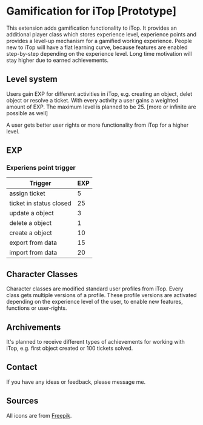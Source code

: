 # Gamification for iTop [Prototype]

This extension adds gamification functionality to iTop. It provides an additional player class which stores experience level, experience points and provides a level-up mechanism for a gamified working experience. People new to iTop will have a flat learning curve,  because features are enabled step-by-step depending on the experience level. Long time motivation will stay higher due to earned achievements.

## Level system 

Users gain EXP for different activities in iTop, e.g. creating an object, delet object or resolve a ticket. With every activity a user gains a weighted amount of EXP. The maximum level is planned to be 25. [more or infinite are possible as well] 

A user gets better user rights or more functionality from iTop for a higher level.

## EXP 

### Experiens point trigger 

| Trigger | EXP |
| -------- | -------- |
| assign ticket | 5 |
| ticket in status closed | 25 |
| update a object | 3 |
| delete a object | 1 |
| create a object | 10 |
| export from data | 15 |
| import from data | 20 |

## Character Classes 

Character classes are modified standard user profiles from iTop. Every class gets multiple versions of a profile. These profile versions are activated depending on the experience level of the user, to enable new features, functions or user-rights. 

## Archivements

It's planned to receive different types of achievements for working with iTop, e.g. first object created or 100 tickets solved.

## Contact

If you have any ideas or feedback, please message me.

## Sources

All icons are from <a href="https://www.freepik.com" title="Freepik">Freepik</a>.

